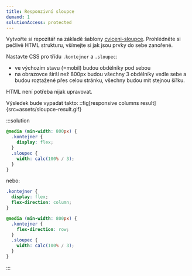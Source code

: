 ```yaml
---
title: Responzivní sloupce
demand: 1
solutionAccess: protected
---
```


Vytvořte si repozitář na základě šablony [cviceni-sloupce](https://github.com/Czechitas-podklady-WEB/cviceni-sloupce).
Prohlédněte si pečlivě HTML strukturu, všímejte si jak jsou prvky do sebe zanořené.

Nastavte CSS pro třídu `.kontejner` a `.sloupec`:

- ve výchozím stavu (=mobil) budou obdélníky pod sebou
- na obrazovce širší než 800px budou všechny 3 obdélníky vedle sebe a budou roztažené přes celou stránku, všechny budou mít stejnou šířku.

HTML není potřeba nijak upravovat.

Výsledek bude vypadat takto:
::fig[responsive columns result]{src=assets/sloupce-result.gif}

:::solution

```css
@media (min-width: 800px) {
  .kontejner {
    display: flex;
  }
  .sloupec {
    width: calc(100% / 3);
  }
}
```

nebo:

```css
.kontejner {
  display: flex;
  flex-direction: column;
}

@media (min-width: 800px) {
  .kontejner {
    flex-direction: row;
  }
  .sloupec {
    width: calc(100% / 3);
  }
}
```

:::
